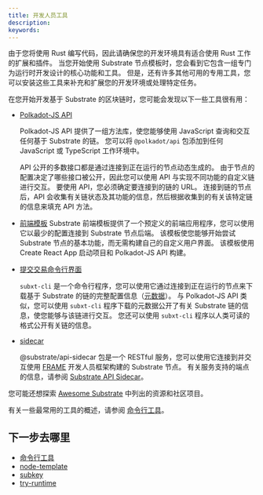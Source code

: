 ```yaml
---
title: 开发人员工具
description:
keywords:
---
```


由于您将使用 Rust 编写代码，因此请确保您的开发环境具有适合使用 Rust 工作的扩展和插件。
当您开始使用 Substrate 节点模板时，您会看到它包含一组专门为运行时开发设计的核心功能和工具。
但是，还有许多其他可用的专用工具，您可以安装这些工具来补充和扩展您的开发环境或处理特定任务。

在您开始开发基于 Substrate 的区块链时，您可能会发现以下一些工具很有用：

- [Polkadot-JS API](https://polkadot.js.org/docs/api)

  Polkadot-JS API 提供了一组方法库，使您能够使用 JavaScript 查询和交互任何基于 Substrate 的链。
  您可以将 `@polkadot/api` 包添加到任何 JavaScript 或 TypeScript 工作环境中。

  API 公开的多数接口都是通过连接到正在运行的节点动态生成的。
  由于节点的配置决定了哪些接口被公开，因此您可以使用 API 与实现不同功能的自定义链进行交互。
  要使用 API，您必须确定要连接到的链的 URL。
  连接到链的节点后，API 会收集有关链状态及其功能的信息，然后根据收集到的有关该特定链的信息来填充 API 方法。

- [前端模板](https://github.com/substrate-developer-hub/substrate-front-end-template)
  Substrate 前端模板提供了一个预定义的前端应用程序，您可以使用它以最少的配置连接到 Substrate 节点后端。
  该模板使您能够开始尝试 Substrate 节点的基本功能，而无需构建自己的自定义用户界面。
  该模板使用 Create React App 启动项目和 Polkadot-JS API 构建。
- [提交交易命令行界面](https://github.com/paritytech/subxt)

  `subxt-cli` 是一个命令行程序，您可以使用它通过连接到正在运行的节点来下载基于 Substrate 的链的完整配置信息（[元数据](/reference/glossary/#metadata)）。
  与 Polkadot-JS API 类似，您可以使用 `subxt-cli` 程序下载的元数据公开了有关 Substrate 链的信息，使您能够与该链进行交互。
  您还可以使用 `subxt-cli` 程序以人类可读的格式公开有关链的信息。

- [sidecar](https://github.com/paritytech/substrate-api-sidecar)

  @substrate/api-sidecar 包是一个 RESTful 服务，您可以使用它连接到并交互使用 [FRAME](/reference/glossary/#frame/) 开发人员框架构建的 Substrate 节点。
  有关服务支持的端点的信息，请参阅 [Substrate API Sidecar](https://paritytech.github.io/substrate-api-sidecar/dist/)。

您可能还想探索 [Awesome Substrate](https://github.com/substrate-developer-hub/awesome-substrate) 中列出的资源和社区项目。

有关一些最常用的工具的概述，请参阅 [命令行工具](/reference/command-line-tools/)。

## 下一步去哪里

- [命令行工具](/reference/command-line-tools/)
- [node-template](/reference/command-line-tools/node-template/)
- [subkey](/reference/command-line-tools/subkey/)
- [try-runtime](/reference/command-line-tools/try-runtime/)
